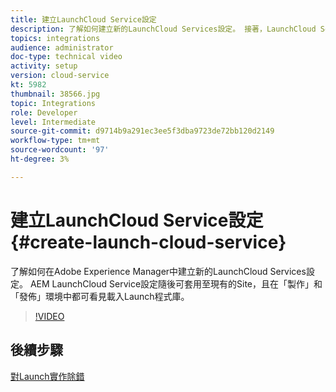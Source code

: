 ```yaml
---
title: 建立LaunchCloud Service設定
description: 了解如何建立新的LaunchCloud Services設定。 接著，LaunchCloud Service設定便可套用至現有的Site，且在製作和發佈環境中都可看到載入Launch程式庫。
topics: integrations
audience: administrator
doc-type: technical video
activity: setup
version: cloud-service
kt: 5982
thumbnail: 38566.jpg
topic: Integrations
role: Developer
level: Intermediate
source-git-commit: d9714b9a291ec3ee5f3dba9723de72bb120d2149
workflow-type: tm+mt
source-wordcount: '97'
ht-degree: 3%

---
```



# 建立LaunchCloud Service設定 {#create-launch-cloud-service}

了解如何在Adobe Experience Manager中建立新的LaunchCloud Services設定。 AEM LaunchCloud Service設定隨後可套用至現有的Site，且在「製作」和「發佈」環境中都可看見載入Launch程式庫。

>[!VIDEO](https://video.tv.adobe.com/v/38566?quality=12&learn=on)

## 後續步驟

[對Launch實作除錯](debug-launch-implementation.md)
